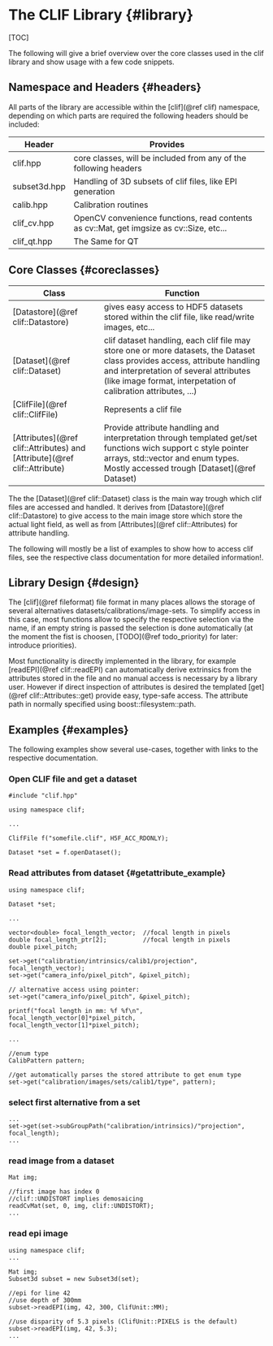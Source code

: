 # The CLIF Library {#library}

[TOC]

The following will give a brief overview over the core classes used in the clif library and show usage with a few code snippets.

## Namespace and Headers {#headers} 


All parts of the library are accessible within the [clif](@ref clif)  namespace, depending on which parts are required the following headers should be included:


Header       | Provides
-------------|---------
clif.hpp     | core classes, will be included from any of the following headers
subset3d.hpp | Handling of 3D subsets of clif files, like EPI generation
calib.hpp    | Calibration routines
clif_cv.hpp  | OpenCV convenience functions, read contents as cv::Mat, get imgsize as cv::Size, etc...
clif_qt.hpp  | The Same for QT


## Core Classes {#coreclasses}

Class                        | Function
-----------------------------|---------
[Datastore](@ref clif::Datastore)  | gives easy access to HDF5 datasets stored within the clif file, like read/write images, etc...
[Dataset](@ref clif::Dataset)      | clif dataset handling, each clif file may store one or more datasets, the Dataset class provides access, attribute handling and interpretation of several attributes (like image format, interpetation of calibration attributes, ...) 
[ClifFile](@ref clif::ClifFile)    | Represents a clif file
[Attributes](@ref clif::Attributes) and [Attribute](@ref clif::Attribute) | Provide attribute handling and interpretation through templated get/set functions wich support c style pointer arrays, std::vector and enum types. Mostly accessed trough [Dataset](@ref Dataset)

The the [Dataset](@ref clif::Dataset) class is the main way trough which clif files are accessed and handled. It derives from [Datastore](@ref clif::Datastore) to give access to the main image store which store the actual light field, as well as from [Attributes](@ref clif::Attributes) for attribute handling.

The following will mostly be a list of examples to show how to access clif files, see the respective class documentation for more detailed information!.

## Library Design {#design}

The [clif](@ref fileformat) file format in many places allows the storage of several alternatives datasets/calibrations/image-sets. To simplify access in this case, most functions allow to specify the respective selection via the name, if an empty string is passed the selection is done automatically (at the moment the fist is choosen, [TODO](@ref todo_priority) for later: introduce priorities).

Most functionality is directly implemented in the library, for example [readEPI](@ref clif::readEPI) can automatically derive extrinsics from the attributes stored in the file and no manual access is necessary by a library user.
However if direct inspection of attributes is desired the templated [get](@ref clif::Attributes::get) provide easy, type-safe access. 
The attribute path in normally specified using boost::filesystem::path.

## Examples {#examples}

The following examples show several use-cases, together with links to the respective documentation.

### Open CLIF file and get a dataset

~~~~~~~~~~~~~{.cpp}
#include "clif.hpp"

using namespace clif;

...

ClifFile f("somefile.clif", H5F_ACC_RDONLY);

Dataset *set = f.openDataset();
~~~~~~~~~~~~~


### Read attributes from dataset {#getattribute_example}

~~~~~~~~~~~~~{.cpp}
using namespace clif;

Dataset *set;

...

vector<double> focal_length_vector;  //focal length in pixels
double focal_length_ptr[2];          //focal length in pixels
double pixel_pitch;

set->get("calibration/intrinsics/calib1/projection", focal_length_vector);
set->get("camera_info/pixel_pitch", &pixel_pitch);

// alternative access using pointer:
set->get("camera_info/pixel_pitch", &pixel_pitch);

printf("focal length in mm: %f %f\n", focal_length_vector[0]*pixel_pitch, focal_length_vector[1]*pixel_pitch);

...

//enum type
CalibPattern pattern;

//get automatically parses the stored attribute to get enum type
set->get("calibration/images/sets/calib1/type", pattern);
~~~~~~~~~~~~~

### select first alternative from a set

~~~~~~~~~~~~~{.cpp}
...
set->get(set->subGroupPath("calibration/intrinsics)/"projection", focal_length);
...
~~~~~~~~~~~~~


### read image from a dataset

~~~~~~~~~~~~~{.cpp}
Mat img;

//first image has index 0
//clif::UNDISTORT implies demosaicing
readCvMat(set, 0, img, clif::UNDISTORT);
...
~~~~~~~~~~~~~


### read epi image

~~~~~~~~~~~~~{.cpp}
using namespace clif;
...

Mat img;
Subset3d subset = new Subset3d(set);

//epi for line 42
//use depth of 300mm
subset->readEPI(img, 42, 300, ClifUnit::MM);

//use disparity of 5.3 pixels (ClifUnit::PIXELS is the default)
subset->readEPI(img, 42, 5.3);
...
~~~~~~~~~~~~~